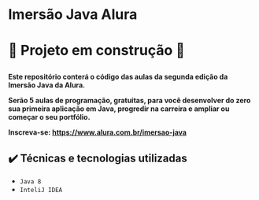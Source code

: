 <h1>Imersão Java Alura<h1>

:construction: Projeto em construção :construction:

<h4>Este repositório conterá o código das aulas da segunda edição da Imersão Java da Alura.

Serão 5 aulas de programação, gratuitas, para você desenvolver do zero sua primeira aplicação em Java, progredir na carreira e ampliar ou começar o seu portfólio.

Inscreva-se: https://www.alura.com.br/imersao-java<h4>
  
## ✔️ Técnicas e tecnologias utilizadas

- ``Java 8``
- ``InteliJ IDEA``
